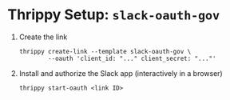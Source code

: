# Thrippy Setup: `slack-oauth-gov`

1. Create the link

   ```shell
   thrippy create-link --template slack-oauth-gov \
           --oauth 'client_id: "..." client_secret: "..."'
   ```

2. Install and authorize the Slack app (interactively in a browser)

   ```shell
   thrippy start-oauth <link ID>
   ```

